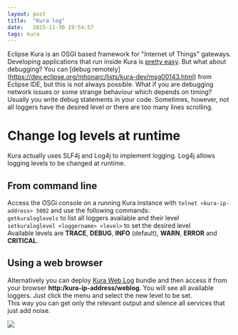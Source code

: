 ```yaml
---
layout: post
title:  "Kura log"
date:   2015-11-30 19:54:57
tags: kura
---
```

Eclipse Kura is an OSGI based framework for "Internet of Things" gateways.
Developing applications that run inside Kura is [pretty easy](https://wiki.eclipse.org/Kura/Getting_Started). But what about debugging? You can [debug remotely] (https://dev.eclipse.org/mhonarc/lists/kura-dev/msg00143.html) from Eclipse IDE, but this is not always possible. What if you are debugging network issues or some strange behaviour which depends on timing?
Usually you write debug statements in your code. Sometimes, however, not all loggers have the desired level or there are too many lines scrolling.

# Change log levels at runtime
Kura actually uses SLF4j and Log4j to implement logging. Log4j allows logging levels to be changed at runtime.

## From command line
Access the OSGi console on a running Kura instance with `telnet <kura-ip-address> 5002` and use the following commands:  
`getkuraloglevels` to list all loggers available and their level  
`setkuraloglevel <loggername> <level>` to set the desired level  
Available levels are **TRACE**, **DEBUG**, **INFO** (default), **WARN**, **ERROR** and **CRITICAL**.

## Using a web browser
Alternatively you can deploy [Kura Web Log](https://github.com/darugnaa/kura-web-log) bundle and then access it from your browser **http:/kura-ip-address/weblog**. You will see all available loggers. Just click the menu and select the new level to be set.  
This way you can get only the relevant output and silence all services that just add noise.  

<img src="http://i.imgur.com/88mNJfz.png?1" />

